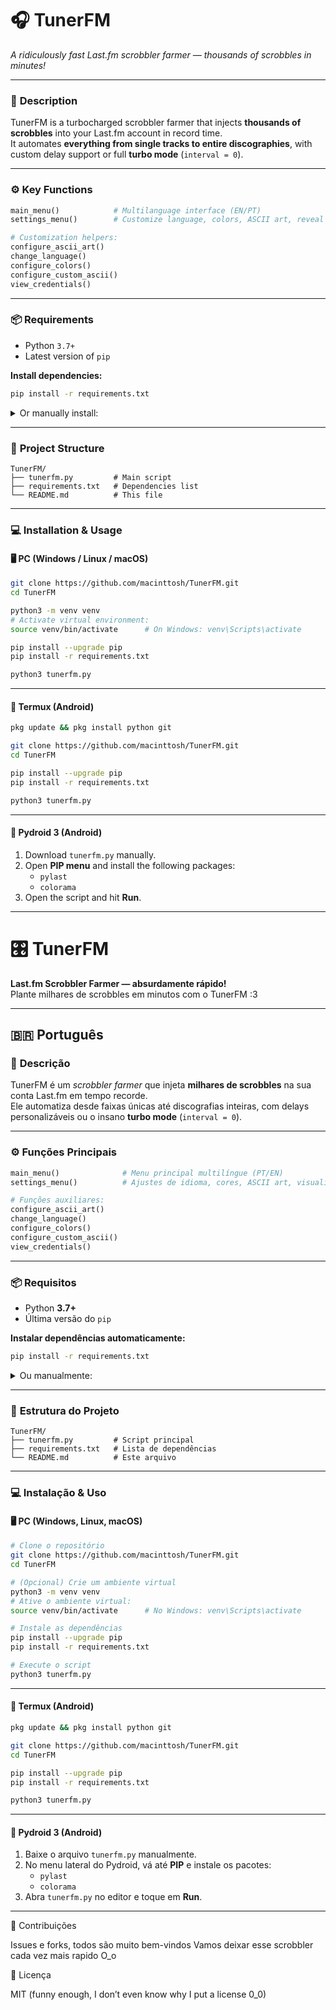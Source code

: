 # 🎧 **TunerFM**  
*A ridiculously fast Last.fm scrobbler farmer — thousands of scrobbles in minutes!*

---

### 🚀 **Description**

TunerFM is a turbocharged scrobbler farmer that injects **thousands of scrobbles** into your Last.fm account in record time.  
It automates **everything from single tracks to entire discographies**, with custom delay support or full **turbo mode** (`interval = 0`).

---

### ⚙️ **Key Functions**

```python
main_menu()            # Multilanguage interface (EN/PT)
settings_menu()        # Customize language, colors, ASCII art, reveal credentials

# Customization helpers:
configure_ascii_art()
change_language()
configure_colors()
configure_custom_ascii()
view_credentials()
```

---

### 📦 **Requirements**

- Python `3.7+`
- Latest version of `pip`

**Install dependencies:**

```bash
pip install -r requirements.txt
```

<details>
<summary>Or manually install:</summary>

```bash
pip install pylast colorama
```
</details>

---

### 📁 **Project Structure**

```
TunerFM/
├── tunerfm.py         # Main script
├── requirements.txt   # Dependencies list
└── README.md          # This file
```

---

### 💻 **Installation & Usage**

#### 🖥️ PC (Windows / Linux / macOS)

```bash
git clone https://github.com/macinttosh/TunerFM.git
cd TunerFM

python3 -m venv venv
# Activate virtual environment:
source venv/bin/activate      # On Windows: venv\Scripts\activate

pip install --upgrade pip
pip install -r requirements.txt

python3 tunerfm.py
```

---

#### 📱 Termux (Android)

```bash
pkg update && pkg install python git

git clone https://github.com/macinttosh/TunerFM.git
cd TunerFM

pip install --upgrade pip
pip install -r requirements.txt

python3 tunerfm.py
```

---

#### 🤖 Pydroid 3 (Android)

1. Download `tunerfm.py` manually.  
2. Open **PIP menu** and install the following packages:
   - `pylast`
   - `colorama`  
3. Open the script and hit **Run**.

---

# 🎛️ TunerFM

**Last.fm Scrobbler Farmer — absurdamente rápido!**  
Plante milhares de scrobbles em minutos com o TunerFM :3

---

## 🇧🇷 Português

### 🚀 **Descrição**

TunerFM é um *scrobbler farmer* que injeta **milhares de scrobbles** na sua conta Last.fm em tempo recorde.  
Ele automatiza desde faixas únicas até discografias inteiras, com delays personalizáveis ou o insano **turbo mode** (`interval = 0`).

---

### ⚙️ **Funções Principais**

```python
main_menu()              # Menu principal multilíngue (PT/EN)
settings_menu()          # Ajustes de idioma, cores, ASCII art, visualização de credenciais

# Funções auxiliares:
configure_ascii_art()
change_language()
configure_colors()
configure_custom_ascii()
view_credentials()
```

---

### 📦 **Requisitos**

- Python **3.7+**
- Última versão do `pip`

**Instalar dependências automaticamente:**

```bash
pip install -r requirements.txt
```

<details>
<summary>Ou manualmente:</summary>

```bash
pip install pylast colorama
```
</details>

---

### 📁 **Estrutura do Projeto**

```
TunerFM/
├── tunerfm.py         # Script principal
├── requirements.txt   # Lista de dependências
└── README.md          # Este arquivo
```

---

### 💻 **Instalação & Uso**

#### 🖥️ PC (Windows, Linux, macOS)

```bash
# Clone o repositório
git clone https://github.com/macinttosh/TunerFM.git
cd TunerFM

# (Opcional) Crie um ambiente virtual
python3 -m venv venv
# Ative o ambiente virtual:
source venv/bin/activate      # No Windows: venv\Scripts\activate

# Instale as dependências
pip install --upgrade pip
pip install -r requirements.txt

# Execute o script
python3 tunerfm.py
```

---

#### 📱 Termux (Android)

```bash
pkg update && pkg install python git

git clone https://github.com/macinttosh/TunerFM.git
cd TunerFM

pip install --upgrade pip
pip install -r requirements.txt

python3 tunerfm.py
```

---

#### 🤖 Pydroid 3 (Android)

1. Baixe o arquivo `tunerfm.py` manualmente.  
2. No menu lateral do Pydroid, vá até **PIP** e instale os pacotes:
   - `pylast`
   - `colorama`  
3. Abra `tunerfm.py` no editor e toque em **Run**.

---

🎉 Contribuições

Issues e forks, todos são muito bem-vindos
Vamos deixar esse scrobbler cada vez mais rapido O⁠_⁠o



📄 Licença

MIT
(funny enough, I don’t even know why I put a license 0_0)
